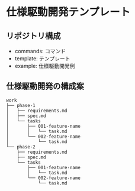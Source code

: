 # 仕様駆動開発テンプレート

## リポジトリ構成

- commands: コマンド
- template: テンプレート
- example: 仕様駆動開発例

## 仕様駆動開発の構成案

```
work
├── phase-1
│   ├── requirements.md
│   ├── spec.md
│   └── tasks
│       ├── 001-feature-name
│       │   └── task.md
│       └── 002-feature-name
│           └── task.md
└── phase-2
    ├── requirements.md
    ├── spec.md
    └── tasks
        ├── 001-feature-name
        │   └── task.md
        └── 002-feature-name
            └── task.md
```
